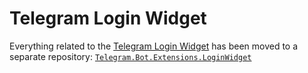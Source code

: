 # Telegram Login Widget

Everything related to the [Telegram Login Widget] has been moved to a separate repository:
[`Telegram.Bot.Extensions.LoginWidget`][Login widget repo]

[Telegram Login Widget]: https://core.telegram.org/widgets/login
[Login widget repo]: https://github.com/TelegramBots/Telegram.Bot.Extensions.LoginWidget